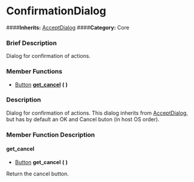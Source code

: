 #  ConfirmationDialog  
####**Inherits:** [AcceptDialog](class_acceptdialog)
####**Category:** Core

###  Brief Description  
Dialog for confirmation of actions.

###  Member Functions 
  * [Button](class_button)  **[get&#95;cancel](#get_cancel)**  **(** **)**

###  Description  
Dialog for confirmation of actions. This dialog inherits from [AcceptDialog](class_acceptdialog), but has by default an OK and Cancel buton (in host OS order).

###  Member Function Description  

#### <a name="get_cancel">get_cancel</a>
  * [Button](class_button)  **get&#95;cancel**  **(** **)**

Return the cancel button.
